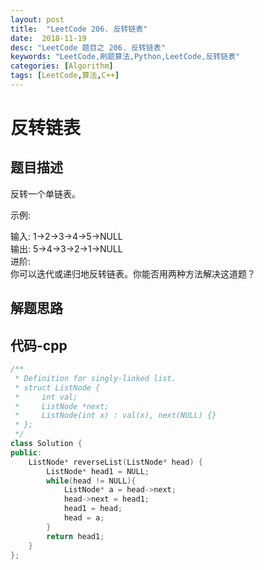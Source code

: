 ```yaml
---
layout: post
title:  "LeetCode 206. 反转链表"
date:  2018-11-19
desc: "LeetCode 题目之 206. 反转链表"
keywords: "LeetCode,刷题算法,Python,LeetCode,反转链表"
categories: [Algorithm]
tags: [LeetCode,算法,C++]
---
```

# 反转链表

## 题目描述

反转一个单链表。

示例:

输入: 1->2->3->4->5->NULL<br/>
输出: 5->4->3->2->1->NULL<br/>
进阶:<br/>
你可以迭代或递归地反转链表。你能否用两种方法解决这道题？

## 解题思路

## 代码-cpp

```cpp
/**
 * Definition for singly-linked list.
 * struct ListNode {
 *     int val;
 *     ListNode *next;
 *     ListNode(int x) : val(x), next(NULL) {}
 * };
 */
class Solution {
public:
    ListNode* reverseList(ListNode* head) {
        ListNode* head1 = NULL;
        while(head != NULL){
            ListNode* a = head->next;
            head->next = head1;
            head1 = head;
            head = a;
        }
        return head1;
    }
};
```
